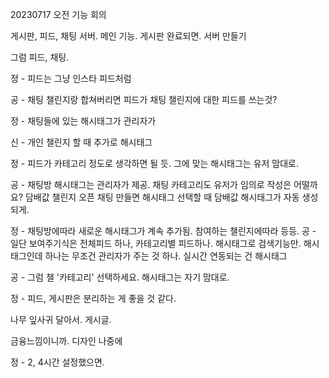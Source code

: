 20230717 
오전 기능 회의

게시판, 피드, 채팅 서버. 메인 기능. 게시판 완료되면. 서버 만들기

그럼 피드, 채팅.

정 - 피드는 그냥 인스타 피드처럼

공 - 채팅 챌린지랑 합쳐버리면 피드가 채팅 챌린지에 대한 피드를 쓰는것?

정 - 채팅들에 있는 해시태그가 관리자가

신 - 개인 챌린지 할 때 추가로 해시태그

정 - 피드가 카테고리 정도로 생각하면 될 듯. 그에 맞는 해시태그는 유저 맘대로.

공 - 채팅방 해시태그는 관리자가 제공. 채팅 카테고리도 유저가 임의로 작성은 어떨까요? 담배값 챌린지 오픈 채팅 만들면 해시태그 선택할 때 담배값 해시태그가 자동 생성되게.

정 - 채팅방에따라 새로운 해시태그가 계속 추가됨. 참여하는 챌린지에따라 등등.
공 - 일단 보여주기식은 전체피드 하나, 카테고리별 피드하나. 해시태그로 검색기능만. 해시태그인데 하나는 무조건 관리자가 주는 것 하나. 실시간 연동되는 건 해시태그

공 -  그럼 챌 '카테고리' 선택하세요. 해시태그는 자기 맘대로.

정 - 피드, 게시판은 분리하는 게 좋을 것 같다.

나무 잎사귀 달아서. 게시글.

금융느낌이니까. 디자인 나중에

정 - 2, 4시간 설정했으면.
